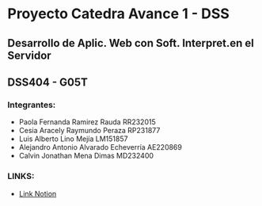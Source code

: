 # Proyecto Catedra Avance 1 - DSS
## Desarrollo de Aplic. Web con Soft. Interpret.en el Servidor
## DSS404 - G05T


### Integrantes:
- Paola Fernanda Ramirez Rauda RR232015
- Cesia Aracely Raymundo Peraza RP231877
- Luis Alberto Lino Mejía LM151857
- Alejandro Antonio Alvarado Echeverría AE220869
- Calvin Jonathan Mena Dimas MD232400


### LINKS:
- [Link Notion](https://succinct-appeal-f9e.notion.site/Proyecto-Catedra-Avance-1-DSS-92c8d70fc7e94e8db406b907372f7ea6?pvs=4)
